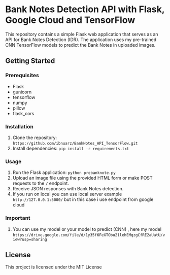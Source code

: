 # Bank Notes Detection API with Flask, Google Cloud and TensorFlow

This repository contains a simple Flask web application that serves as an API for Bank Notes Detection (IDR). The application uses my pre-trained CNN TensorFlow models to predict the Bank Notes in uploaded images.

## Getting Started

### Prerequisites
- Flask
- gunicorn
- tensorflow
- numpy
- pillow
- flask_cors

### Installation
1. Clone the repository: `https://github.com/ibnuarz/BankNotes_API_TensorFlow.git`
2. Install dependencies: `pip install -r requirements.txt`

### Usage
1. Run the Flask application: `python prebanknote.py`
2. Upload an image file using the provided HTML form or make POST requests to the `/` endpoint.
3. Receive JSON responses with Bank Notes detection.
4. If you run on local you can use local server example `http://127.0.0.1:5000/` but in this case i use endpoint from google cloud

### Important
1. You can use my model or your model to predict (CNN) , here my model `https://drive.google.com/file/d/1y35f6FeXTObu21lehEMqzgCfRE2aUatU/view?usp=sharing`

## License
This project is licensed under the MIT License
